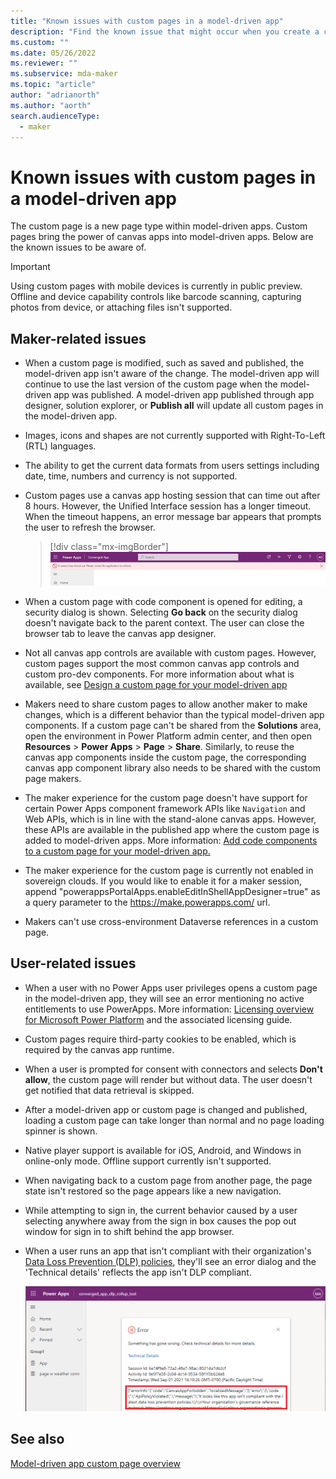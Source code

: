 ```yaml
---
title: "Known issues with custom pages in a model-driven app"
description: "Find the known issue that might occur when you create a custom page" 
ms.custom: ""
ms.date: 05/26/2022
ms.reviewer: ""
ms.subservice: mda-maker
ms.topic: "article"
author: "adrianorth"
ms.author: "aorth"
search.audienceType: 
  - maker
---
```

# Known issues with custom pages in a model-driven app

The custom page is a new page type within model-driven apps. Custom pages bring the power of canvas apps into model-driven apps. Below are the known issues to be aware of.

> [!IMPORTANT]
> Using custom pages with mobile devices is currently in public preview. Offline and device capability controls like barcode scanning, capturing photos from device, or attaching files isn't supported.

## Maker-related issues

* When a custom page is modified, such as saved and published, the model-driven app isn't aware of the change. The model-driven app will continue to use the last version of the custom page when the model-driven app was published. A model-driven app published through app designer, solution explorer, or **Publish all** will update all custom pages in the model-driven app.

* Images, icons and shapes are not currently supported with Right-To-Left (RTL) languages.

* The ability to get the current data formats from users settings including date, time, numbers and currency is not supported.

* Custom pages use a canvas app hosting session that can time out after 8 hours.  However, the Unified Interface session has a longer timeout. When the timeout happens, an error message bar appears that prompts the user to refresh the browser.

  > [!div class="mx-imgBorder"]
  > ![Custom page session timeout app message bar error](media/model-app-page-overview/page-session-timeout-app-message-error.png "Custom page session timeout app message bar error")

* When a custom page with code component is opened for editing, a security dialog is shown. Selecting **Go back** on the security dialog doesn't navigate back to the parent context. The user can close the browser tab to leave the canvas app designer.

* Not all canvas app controls are available with custom pages. However, custom pages support the most common canvas app controls and custom pro-dev components. For more information about what is available, see [Design a custom page for your model-driven app](design-page-for-model-app.md)

* Makers need to share custom pages to allow another maker to make changes, which is a different behavior than the typical model-driven app components. If a custom page can't be shared from the **Solutions** area, open the environment in Power Platform admin center, and then open **Resources** > **Power Apps** > **Page** > **Share**. Similarly, to reuse the canvas app components inside the custom page, the corresponding canvas app component library also needs to be shared with the custom page makers.

* The maker experience for the custom page doesn't have support for certain Power Apps component framework APIs like `Navigation` and Web APIs, which is in line with the stand-alone canvas apps. However, these APIs are available in the published app where the custom page is added to model-driven apps. More information: [Add code components to a custom page for your model-driven app.](/powerapps/maker/model-driven-apps/page-code-components)

* The maker experience for the custom page is currently not enabled in sovereign clouds. If you would like to enable it for a maker session, append "powerappsPortalApps.enableEditInShellAppDesigner=true" as a query parameter to the https://make.powerapps.com/ url.

* Makers can't use cross-environment Dataverse references in a custom page.

## User-related issues

* When a user with no Power Apps user privileges opens a custom page in the model-driven app, they will see an error mentioning no active entitlements to use PowerApps.  More information: [Licensing overview for Microsoft Power Platform](/power-platform/admin/pricing-billing-skus) and the associated licensing guide.

* Custom pages require third-party cookies to be enabled, which is required by the canvas app runtime.

* When a user is prompted for consent with connectors and selects **Don't allow**, the custom page will render but without data.  The user doesn't get notified that data retrieval is skipped.

* After a model-driven app or custom page is changed and published, loading a custom page can take longer than normal and no page loading spinner is shown.

* Native player support is available for iOS, Android, and Windows in online-only mode. Offline support currently isn't supported.

* When navigating back to a custom page from another page, the page state isn't restored so the page appears like a new navigation.

* While attempting to sign in, the current behavior caused by a user selecting anywhere away from the sign in box causes the pop out window for sign in to shift behind the app browser.

* When a user runs an app that isn't compliant with their organization's [Data Loss Prevention (DLP) policies](/power-platform/admin/wp-data-loss-prevention), they'll see an error dialog and the 'Technical details' reflects the app isn't DLP compliant. 

   ![Data Loss Prevention error dialog](media/model-app-page-issues/power_apps_unified_app_dlp_error.png "Data Loss Prevention error dialog")


## See also

[Model-driven app custom page overview](model-app-page-overview.md)
